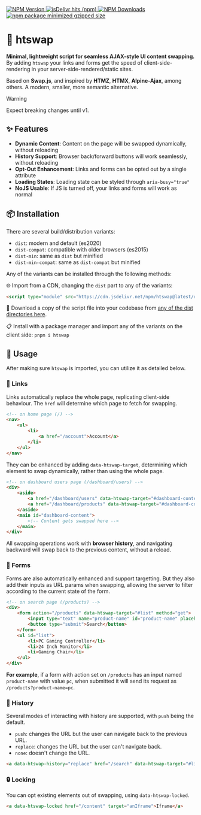 [
![NPM Version](https://img.shields.io/npm/v/htswap?style=flat-square&color=lightsalmon&label=htswap)
![jsDelivr hits (npm)](https://img.shields.io/jsdelivr/npm/hw/htswap?style=flat-square&label=CDN%20Hits&color=khaki)
![NPM Downloads](https://img.shields.io/npm/dw/htswap?style=flat-square&label=Installs&color=lightcyan)
![npm package minimized gzipped size](https://img.shields.io/bundlejs/size/htswap?style=flat-square&label=Size%20(gzip)&color=wheat)
](https://www.npmjs.com/package/htswap)

# 🔄 htswap

**Minimal, lightweight script for seamless AJAX-style UI content swapping.** By adding `htswap` your links and forms get the speed of client-side-rendering in your server-side-rendered/static sites.

Based on **Swap.js**, and inspired by **HTMZ**, **HTMX**, **Alpine-Ajax**, among others. A modern, smaller, more semantic alternative.

> [!WARNING]  
> Expect breaking changes until v1.

## ✨ Features

- **Dynamic Content**: Content on the page will be swapped dynamically, without reloading
- **History Support**: Browser back/forward buttons will work seamlessly, without reloading  
- **Opt-Out Enhancement**: Links and forms can be opted out by a single attribute
- **Loading States**: Loading state can be styled through `aria-busy="true"`
- **NoJS Usable**: If JS is turned off, your links and forms will work as normal

## 📦 Installation

There are several build/distribution variants: 

- `dist`: modern and default (es2020)
- `dist-compat`: compatible with older browsers (es2015)
- `dist-min`: same as `dist` but minified
- `dist-min-compat`: same as `dist-compat` but minified

Any of the variants can be installed through the following methods:

🌐 Import from a CDN, changing the `dist` part to any of the variants:

```html
<script type="module" src="https://cdn.jsdelivr.net/npm/htswap@latest/dist/htswap.js"></script>
```

📂 Download a copy of the script file into your codebase from [any of the dist directories here](https://cdn.jsdelivr.net/npm/htswap/).

📋 Install with a package manager and import any of the variants on the client side: `pnpm i htswap`

## 🚀 Usage

After making sure `htswap` is imported, you can utilize it as detailed below.

### 🔗 Links

Links automatically replace the whole page, replicating client-side behaviour. The `href` will determine which page to fetch for swapping.

```html
<!-- on home page (/) -->
<nav>
	<ul>
		<li>
			<a href="/account">Account</a>
		</li>
	</ul>
</nav>
```

They can be enhanced by adding `data-htswap-target`, determining which element to swap dynamically, rather than using the whole page.

```html
<!-- on dashboard users page (/dashboard/users) -->
<div>
	<aside>
		<a href="/dashboard/users" data-htswap-target="#dashboard-content">Users</a>
		<a href="/dashboard/products" data-htswap-target="#dashboard-content">Products</a>
	</aside>
	<main id="dashboard-content">
		<!-- Content gets swapped here -->
	</main>
</div>
```

All swapping operations work with **browser history**, and navigating backward will swap back to the previous content, without a reload.

### 📝 Forms 

Forms are also automatically enhanced and support targetting. But they also add their inputs as URL params when swapping, allowing the server to filter according to the current state of the form.

```html
<!-- on search page (/products) -->
<div>
	<form action="/products" data-htswap-target="#list" method="get">
		<input type="text" name="product-name" id="product-name" placeholder="Search products...">
		<button type="submit">Search</button>
	</form>
	<ul id="list">
		<li>PC Gaming Controller</li>
		<li>24 Inch Monitor</li>
		<li>Gaming Chair</li>
	</ul>
</div>
```

**For example**, if a form with action set on `/products` has an input named `product-name` with value `pc`, when submitted it will send its request as `/products?product-name=pc`.

### 📕 History

Several modes of interacting with history are supported, with `push` being the default.

- `push`: changes the URL but the user can navigate back to the previous URL. 
- `replace`: changes the URL but the user can't navigate back. 
- `none`: doesn't change the URL.

```html
<a data-htswap-history="replace" href="/search" data-htswap-target="#list">Search</a>
```

### 🔒 Locking

You can opt existing elements out of swapping, using `data-htswap-locked`.

```html
<a data-htswap-locked href="/content" target="anIframe">Iframe</a>
```
